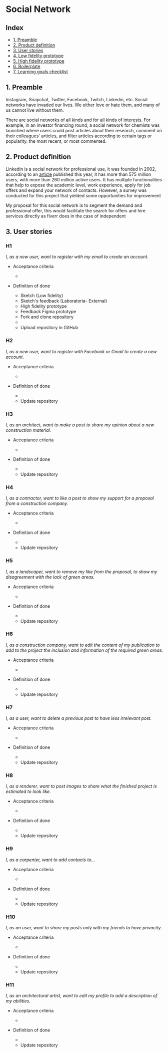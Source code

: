 # Social Network

## Index

* [1. Preamble](#1-preamble)
* [2. Product definition](#2-product-definition)
* [3. User stories](#3-user-stories)
* [4. Low fidelity prototype](#4-low-fidelity-prototype)
* [5. High fidelity prototype](#5-high-fidelity-prototype)
* [6. Boilerplate](#6-boilerplate)
* [7. Learning goals checklist](#7-learning-goals-checklist)

## 1. Preamble

Instagram, Snapchat, Twitter, Facebook, Twitch, Linkedin, etc. Social networks have invaded our lives. We either love or hate them, and many of us cannot live without them.

There are social networks of all kinds and for all kinds of interests. For example, in an investor financing round, a social network for chemists was launched where users could post articles about their research, comment on their colleagues' articles, and filter articles according to certain tags or popularity. the most recent, or most commented.

## 2. Product definition


Linkedin is a social network for professional use, it was founded in 2002, according to an [article](https://kinsta.com/es/blog/estadisticas-de-linkedin/) published this year, it has more than 575 million users, with more than 260 million active users. It has multiple functionalities that help to expose the academic level, work experience, apply for job offers and expand your network of contacts. However, a survey was conducted for this project that yielded some opportunities for improvement

My proposal for this social network is to segment the demand and professional offer, this would facilitate the search for offers and hire services directly as fiverr does in the case of independent

## 3. User stories

### H1

_I, as a new user, want to register with my email to create an account._

- Acceptance criteria

  - 

- Definition of done

  - Sketch (Low fidelity)
  - Sketch's feedback (Laboratoria- External)
  - High fidelity prototype
  - Feedback Figma prototype
  - Fork and clone repository
  - 
  - Upload repository in GitHub

### H2

_I, as a new user, want to register with Facebook or Gmail to create a new account._

- Acceptance criteria

  - 

- Definition of done

  - 
  - Update repository

### H3

_I, as an architect, want to make a post to share my opinion about a new construction material._

- Acceptance criteria

  - 

- Definition of done

  - 
  - Update repository

### H4

_I, as a contractor, want to like a post to show my support for a proposal from a construction company._

- Acceptance criteria

  - 

- Definition of done

  - 
  - Update repository

### H5

_I, as a landscaper, want to remove my like from the proposal, to show my disagreement with the lack of green areas._

- Acceptance criteria

  - 

- Definition of done

  - 
  - Update repository

### H6

_I, as a construction company, want to edit the content of my publication to add to the project the inclusion and information of the required green areas._

- Acceptance criteria

  - 

- Definition of done

  - 
  - Update repository
  
### H7

_I, as a user, want to delete a previous post to have less irrelevant post._

- Acceptance criteria

  - 

- Definition of done

  - 
  - Update repository
  
### H8

_I, as a renderer, want to post images to share what the finished project is estimated to look like._

- Acceptance criteria

  - 

- Definition of done

  - 
  - Update repository

  
### H9

_I, as a carpenter, want to add contacts to..._

- Acceptance criteria

  - 

- Definition of done

  - 
  - Update repository

  
### H10

_I, as an user, want to share my posts only with my friends to have privacity._

- Acceptance criteria

  - 

- Definition of done

  - 
  - Update repository

  
### H11

_I, as an architectural artist, want to edit my profile to add a description of my abilities._

- Acceptance criteria

  - 

- Definition of done

  - 
  - Update repository